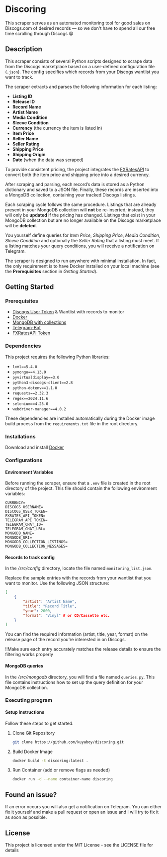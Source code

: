 # Discoring

This scraper serves as an automated monitoring tool for good sales on Discogs.com of desired records — so we don't have to spend all our free time scrolling through Discogs 😁

## Description

This scraper consists of several Python scripts designed to scrape data from the Discogs marketplace based on a user-defined configuration file (`.json`). The config specifies which records from your Discogs wantlist you want to track.

The scraper extracts and parses the following information for each listing:

- **Listing ID**
- **Release ID**
- **Record Name**
- **Artist Name**
- **Media Condition**
- **Sleeve Condition**
- **Currency** (the currency the item is listed in)
- **Item Price**
- **Seller Name**
- **Seller Rating**
- **Shipping Price**
- **Shipping Origin**
- **Date** (when the data was scraped)

To provide consistent pricing, the project integrates the [FXRatesAPI](https://fxratesapi.com/) to convert both the item price and shipping price into a desired currency.

After scraping and parsing, each record’s data is stored as a Python dictionary and saved to a JSON file. Finally, these records are inserted into a MongoDB collection, containing your tracked Discogs listings.

Each scraping cycle follows the same procedure. Listings that are already present in your MongoDB collection will **not** be re-inserted; instead, they will only be **updated** if the pricing has changed. Listings that exist in your MongoDB collection but are no longer available on the Discogs marketplace will be **deleted**.

You yourself define queries for *Item Price*, *Shipping Price*, *Media Condition*, *Sleeve Condition* and optionally the *Seller Rating* that a listing must meet. If a listing matches your query conditions, you will receive a notification on Telegram.

The scraper is designed to run anywhere with minimal installation. In fact, the only requirement is to have Docker installed on your local machine (see the **Prerequisites** section in *Getting Started*).

## Getting Started

### Prerequisites

- [Discogs User Token](https://www.discogs.com/) & Wantlist with records to monitor
- [Docker](https://docs.docker.com/get-started/get-docker/)
- [MongoDB with collections](https://www.mongodb.com/)
- [Telegram-Bot](https://core.telegram.org/bots/api)
- [FXRatesAPI Token](https://fxratesapi.com/)

### Dependencies

This project requires the following Python libraries:

- `lxml==5.4.0`
- `pymongo==4.13.0`
- `pyvirtualdisplay==3.0`
- `python3-discogs-client==2.8`
- `python-dotenv==1.1.0`
- `requests==2.32.3`
- `regex==2024.11.6`
- `selenium==4.25.0`
- `webdriver-manager==4.0.2`

These dependencies are installed automatically during the Docker image build process from the `requirements.txt` file in the root directory.

### Installations

Download and install [Docker](https://docs.docker.com/get-started/get-docker/)

### Configurations

#### Environment Variables

Before running the scraper, ensure that a `.env` file is created in the root directory of the project. This file should contain the following environment variables:

```.env
CURRENCY=
DISCOGS_USERNAME=
DISCOGS_USER_TOKEN=
FXRATES_API_TOKEN=
TELEGRAM_API_TOKEN=
TELEGRAM_CHAT_ID=
TELEGRAM_CHAT_URL=
MONGODB_NAME=
MONGODB_URI=
MONGODB_COLLECTION_LISTINGS=
MONGODB_COLLECTION_MESSAGES=
```

#### Records to track config

In the */src/config* directory, locate the file named `monitoring_list.json`.

Replace the sample entries with the records from your wantlist that you want to monitor. Use the following JSON structure:

```json
[
    {
        "artist": "Artist Name",
        "title": "Record Title",
        "year": 2000,
        "format": "Vinyl" # or CD/Cassette etc.
    }
]
```

You can find the required information (artist, title, year, format) on the release page of the record you're interested in on Discogs.

‼️Make sure each entry accurately matches the release details to ensure the filtering works properly

#### MongoDB queries

In the */src/mongodb* directory, you will find a file named `queries.py`.
This file contains instructions how to set up the query definition for your MongoDB collection.

### Executing program

#### Setup Instructions

Follow these steps to get started:

1. Clone Git Repository

    ```bash
    git clone https://github.com/kuyaboy/discoring.git
    ```

2. Build Docker Image

    ```bash
    docker build -t discoring:latest .
    ```

3. Run Container (add or remove flags as needed)

    ```bash
    docker run -d --name container-name discoring
    ```

## Found an issue?

If an error occurs you will also get a notification on Telegram. You can either fix it yourself and make a pull request or open an issue and I will try to fix it as soon as possible.

## License

This project is licensed under the MIT License - see the LICENSE file for details
